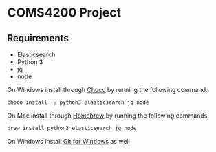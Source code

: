 # COMS4200 Project

## Requirements

- Elasticsearch
- Python 3
- jq
- node

On Windows install through [Choco](https://chocolatey.org/docs/installation) by
running the following command:

```bash
choco install -y python3 elasticsearch jq node
```

On Mac install through [Homebrew](https://brew.sh/) by running the following
commands:

```bash
brew install python3 elasticsearch jq node
```

On Windows install [Git for Windows](https://gitforwindows.org/) as well
